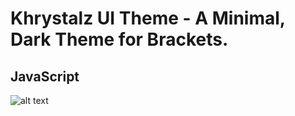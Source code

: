 Khrystalz UI Theme - A Minimal, Dark Theme for Brackets.
==============================================

## JavaScript
![alt text](https://raw.githubusercontent.com/aaronmkenny7/ROG-Dark-Theme/master/screenshots/javascript.jpg "Khrystalz UI Theme JavaScript")
